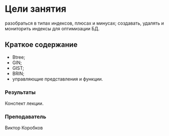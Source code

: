 # Цели занятия
разобраться в типах индексов, плюсах и минусах;
создавать, удалять и мониторить индексы для оптимизации БД.

## Краткое содержание
* Btree;
* GIN;
* GIST;
* BRIN;
* управляющие представления и функции.

### Результаты
Конспект лекции.

### Преподаватель
Виктор Коробков

